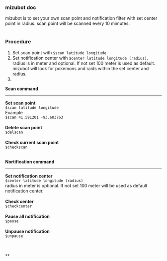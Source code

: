### mizubot doc
mizubot is to set your own scan point and notification filter with set center point in radius. scan point will be scanned every 10 mimutes.
<br><br>
### Procedure
1. Set scan point with
    `$scan latitude longitude` 
2. Set notification center with `$center latitude longitude (radius)`. radius is in meter and optional. If not set 100 meter is used as default. mizubot will look for pokemons and raids within the set center and radius. 
3. 
**Scan command**
***
**Set scan point** <br>
`$scan latitude longitude` <br>
Example <br>
`$scan 41.591201 -93.603763` <br>
<br>
**Delete scan point** <br>
`$delscan` <br>
<br>
**Check current scan point** <br>
`$checkscan` <br>
<br>

**Nortification command**
***
**Set notification center** <br>
`$center latitude longitude (radius)` <br>
radius in meter is optional. If not set 100 meter will be used as default notification center. <br><br>
**Check center** <br>
`$checkcenter` <br><br>
**Pause all notification** <br>
`$pause` <br><br>
**Unpause notification** <br>
`$unpause` <br><br>
<br>

**




